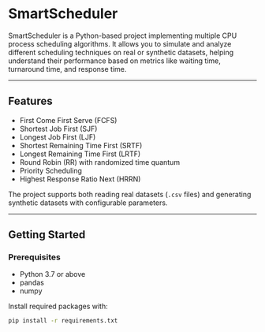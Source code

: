# SmartScheduler

SmartScheduler is a Python-based project implementing multiple CPU process scheduling algorithms. It allows you to simulate and analyze different scheduling techniques on real or synthetic datasets, helping understand their performance based on metrics like waiting time, turnaround time, and response time.

---

## Features

- First Come First Serve (FCFS)  
- Shortest Job First (SJF)  
- Longest Job First (LJF)  
- Shortest Remaining Time First (SRTF)  
- Longest Remaining Time First (LRTF)  
- Round Robin (RR) with randomized time quantum  
- Priority Scheduling  
- Highest Response Ratio Next (HRRN)  

The project supports both reading real datasets (`.csv` files) and generating synthetic datasets with configurable parameters.

---

## Getting Started

### Prerequisites

- Python 3.7 or above  
- pandas  
- numpy  

Install required packages with:

```bash
pip install -r requirements.txt
